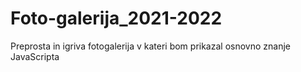 # Foto-galerija_2021-2022
 Preprosta in igriva fotogalerija v kateri bom prikazal  osnovno znanje JavaScripta
